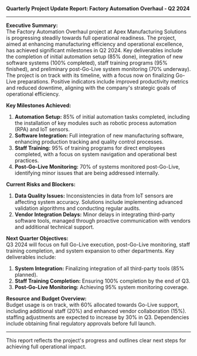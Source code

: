 

**Quarterly Project Update Report: Factory Automation Overhaul - Q2 2024**

---

**Executive Summary:**  
The Factory Automation Overhaul project at Apex Manufacturing Solutions is progressing steadily towards full operational readiness. The project, aimed at enhancing manufacturing efficiency and operational excellence, has achieved significant milestones in Q2 2024. Key deliverables include the completion of initial automation setup (85% done), integration of new software systems (100% completed), staff training programs (95% finished), and preliminary post-Go-Live system monitoring (70% underway). The project is on track with its timeline, with a focus now on finalizing Go-Live preparations. Positive indicators include improved productivity metrics and reduced downtime, aligning with the company's strategic goals of operational efficiency.

**Key Milestones Achieved:**  
1. **Automation Setup:** 85% of initial automation tasks completed, including the installation of key modules such as robotic process automation (RPA) and IoT sensors.
2. **Software Integration:** Full integration of new manufacturing software, enhancing production tracking and quality control processes.
3. **Staff Training:** 95% of training programs for direct employees completed, with a focus on system navigation and operational best practices.
4. **Post-Go-Live Monitoring:** 70% of systems monitored post-Go-Live, identifying minor issues that are being addressed internally.

**Current Risks and Blockers:**  
1. **Data Quality Issues:** Inconsistencies in data from IoT sensors are affecting system accuracy. Solutions include implementing advanced validation algorithms and conducting regular audits.
2. **Vendor Integration Delays:** Minor delays in integrating third-party software tools, managed through proactive communication with vendors and additional technical support.

**Next Quarter Objectives:**  
Q3 2024 will focus on full Go-Live execution, post-Go-Live monitoring, staff training completion, and system expansion to other departments. Key deliverables include:
1. **System Integration:** Finalizing integration of all third-party tools (85% planned).
2. **Staff Training Completion:** Ensuring 100% completion by the end of Q3.
3. **Post-Go-Live Monitoring:** Achieving 95% system monitoring coverage.

**Resource and Budget Overview:**  
Budget usage is on track, with 60% allocated towards Go-Live support, including additional staff (20%) and enhanced vendor collaboration (15%). staffing adjustments are expected to increase by 30% in Q3. Dependencies include obtaining final regulatory approvals before full launch.

---

This report reflects the project's progress and outlines clear next steps for achieving full operational impact.